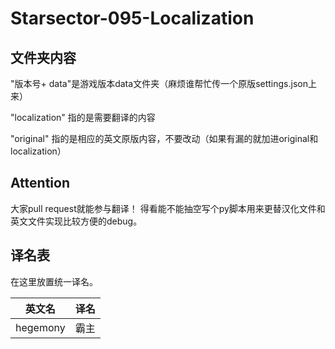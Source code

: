 ﻿# Starsector-095-Localization

## 文件夹内容
"版本号+ data"是游戏版本data文件夹（麻烦谁帮忙传一个原版settings.json上来）

"localization" 指的是需要翻译的内容

"original" 指的是相应的英文原版内容，不要改动（如果有漏的就加进original和localization）

## Attention
大家pull request就能参与翻译！
得看能不能抽空写个py脚本用来更替汉化文件和英文文件实现比较方便的debug。

## 译名表
在这里放置统一译名。

| 英文名 | 译名 |
|  ----  | ----  |
| hegemony | 霸主 |
